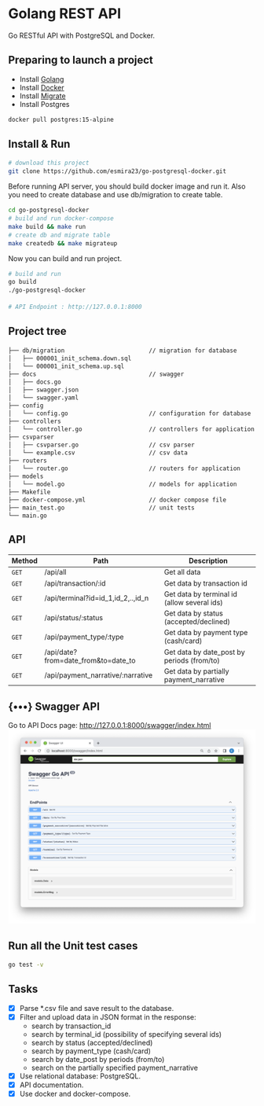 # Golang REST API

Go RESTful API with PostgreSQL and Docker.

## Preparing to launch a project

- Install [Golang](https://golang.org/doc/install)
- Install [Docker](https://docs.docker.com/get-docker/)
- Install [Migrate](https://github.com/golang-migrate/migrate/blob/master/cmd/migrate/README.md)
- Install Postgres

```bash
docker pull postgres:15-alpine
```

## Install & Run

```bash
# download this project
git clone https://github.com/esmira23/go-postgresql-docker.git
```

Before running API server, you should build docker image and run it. Also you need to create database and use db/migration to create table.

```bash
cd go-postgresql-docker
# build and run docker-compose
make build && make run
# create db and migrate table
make createdb && make migrateup
```

Now you can build and run project.

```bash
# build and run
go build
./go-postgresql-docker

# API Endpoint : http://127.0.0.1:8000
```

## Project tree

```
├── db/migration                        // migration for database
│   ├── 000001_init_schema.down.sql
│   └── 000001_init_schema.up.sql
├── docs                                // swagger
│   ├── docs.go
│   ├── swagger.json
│   └── swagger.yaml
├── config
│   └── config.go                       // configuration for database
├── controllers
│   └── controller.go                   // controllers for application
├── csvparser
│   ├── csvparser.go                    // csv parser
│   └── example.csv                     // csv data
├── routers
│   └── router.go                       // routers for application
├── models
│   └── model.go                        // models for application
├── Makefile
├── docker-compose.yml                  // docker compose file
├── main_test.go                        // unit tests
└── main.go
```

## API

| Method | Path                                | Description                                 |
| ------ | ----------------------------------- | ------------------------------------------- |
| `GET`  | /api/all                            | Get all data                                |
| `GET`  | /api/transaction/:id                | Get data by transaction id                  |
| `GET`  | /api/terminal?id=id_1,id_2,..,id_n  | Get data by terminal id (allow several ids) |
| `GET`  | /api/status/:status                 | Get data by status (accepted/declined)      |
| `GET`  | /api/payment_type/:type             | Get data by payment type (cash/card)        |
| `GET`  | /api/date?from=date_from&to=date_to | Get data by date_post by periods (from/to)  |
| `GET`  | /api/payment_narrative/:narrative   | Get data by partially payment_narrative     |

## {•••} Swagger API

Go to API Docs page: http://127.0.0.1:8000/swagger/index.html
![Swagger](docs/Swagger.png)

## Run all the Unit test cases

```bash
go test -v
```

## Tasks

- [x] Parse \*.csv file and save result to the database.
- [x] Filter and upload data in JSON format in the response:
  - search by transaction_id
  - search by terminal_id (possibility of specifying several ids)
  - search by status (accepted/declined)
  - search by payment_type (cash/card)
  - search by date_post by periods (from/to)
  - search on the partially specified payment_narrative
- [x] Use relational database: PostgreSQL.
- [x] API documentation.
- [x] Use docker and docker-compose.

